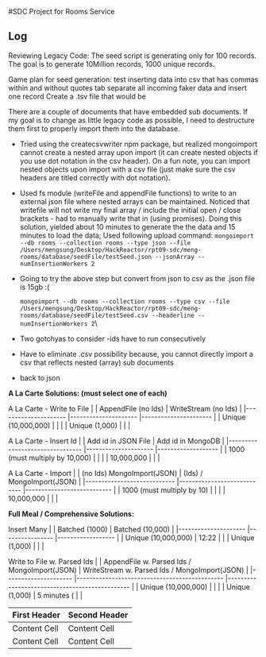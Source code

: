 #SDC Project for Rooms Service

## Log
Reviewing Legacy Code:
The seed script is generating only for 100 records.
The goal is to generate 10Million records, 1000 unique records.

Game plan for seed generation:
test inserting data into csv that has commas within and without quotes
tab separate all incoming faker data and insert one record
Create a .tsv file that would be

There are a couple of documents that have embedded sub documents.  If my goal is to change as little legacy code as possible, I need to destructure them first to properly import them into the database.

+ Tried using the createcsvwriter npm package, but realized mongoimport cannot create a nested array upon import (it can create nested objects if you use dot notation in the csv header).  On a fun note, you can import nested objects upon import with a csv file (just make sure the csv headers are titled correctly with dot notation).

+ Used fs module (writeFile and appendFile functions) to write to an external json file where nested arrays can be maintained.  Noticed that writefile will not write my final array / include the initial open / close brackets - had to manually write that in (using promises). Doing this solution, yielded about 10 minutes to generate the the data and 15 minutes to load the data;
Used following upload command: `mongoimport --db rooms --collection rooms --type json --file /Users/mengsung/Desktop/HackReactor/rpt09-sdc/meng-rooms/database/seedFile/testSeed.json --jsonArray --numInsertionWorkers 2`

* Going to try the above step but convert from json to csv as the .json file is 15gb :(

  `mongoimport --db rooms --collection rooms --type csv --file /Users/mengsung/Desktop/HackReactor/rpt09-sdc/meng-rooms/database/seedFile/testSeed.csv --headerline --numInsertionWorkers 2`\
* Two gotchyas to consider -ids have to run consecutively

* Have to eliminate .csv possibility because, you cannot directly import a csv that reflects nested (array) sub documents

* back to json



**A La Carte Solutions: (must select one of each)**

A La Carte - Write to File
|                     	| AppendFile (no Ids) 	| WriteStream (no Ids) 	|
|---------------------	|---------------------	|----------------------	|
| Unique (10,000,000) 	|                     	|                      	|
| Unique (1,000)      	|                     	|                      	|

A La Carte - Insert Id
|                                	| Add id in JSON File 	| Add id in MongoDB 	|
|--------------------------------	|---------------------	|-------------------	|
| 1000 (must multiply by 10,000) 	|                     	|                   	|
| 10,000,000                     	|                     	|                   	|

A La Carte - Import
|                            	| (no Ids) MongoImport(JSON) 	| (Ids) / MongoImport(JSON) 	|
|----------------------------	|----------------------------	|---------------------------	|
| 1000 (must multiply by 10) 	|                            	|                           	|
| 10,000,000                 	|                            	|                           	|



**Full Meal / Comprehensive Solutions:**

Insert Many
|                     	| Batched (1000) 	| Batched (10,000) 	|
|---------------------	|----------------	|------------------	|
| Unique (10,000,000) 	|      12:22    	|                  	|
| Unique (1,000)      	|                	|                  	|


Write to File w. Parsed Ids
|                     	| AppendFile w. Parsed Ids / MongoImport(JSON) 	| WriteStream w. Parsed Ids / MongoImport(JSON) 	|
|---------------------	|----------------------------------------------	|-----------------------------------------------	|
| Unique (10,000,000) 	|                                              	|                                               	|
| Unique (1,000)      	| 5 minutes (                                  	|                                               	|

| First Header  | Second Header |
| ------------- | ------------- |
| Content Cell  | Content Cell  |
| Content Cell  | Content Cell  |